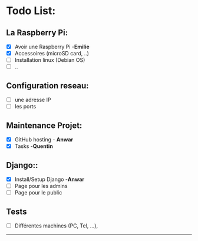 # Todo List:

## La Raspberry Pi: 
- [x] Avoir une Raspberry Pi -**Emilie**
- [x] Accessoires (microSD card, ..)
- [ ] Installation linux (Debian OS)
- [ ] ..

## Configuration reseau:
- [ ] une adresse IP
- [ ] les ports

## Maintenance Projet:
- [x] GitHub hosting - **Anwar**
- [x] Tasks -**Quentin**

## Django::
- [x] Install/Setup Django -**Anwar**
- [ ] Page pour les admins
- [ ] Page pour le public

## Tests
- [ ] Différentes machines (PC, Tel, ...), 

---